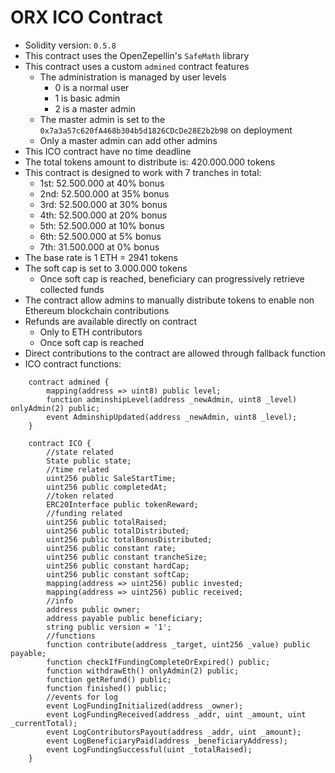 # ORX ICO Contract

* Solidity version: `0.5.8`
* This contract uses the OpenZepellin's `SafeMath` library
* This contract uses a custom `admined` contract features
  * The administration is managed by user levels
    * 0 is a normal user
    * 1 is basic admin
    * 2 is a master admin
  * The master admin is set to the `0x7a3a57c620fA468b304b5d1826CDcDe28E2b2b98` on deployment
  * Only a master admin can add other admins
* This ICO contract have no time deadline
* The total tokens amount to distribute is: 420.000.000 tokens
* This contract is designed to work with 7 tranches in total:
  * 1st: 52.500.000 at 40% bonus
  * 2nd: 52.500.000 at 35% bonus
  * 3rd: 52.500.000 at 30% bonus
  * 4th: 52.500.000 at 20% bonus
  * 5th: 52.500.000 at 10% bonus
  * 6th: 52.500.000 at 5% bonus
  * 7th: 31.500.000 at 0% bonus
* The base rate is 1 ETH = 2941 tokens
* The soft cap is set to 3.000.000 tokens
  * Once soft cap is reached, beneficiary can progressively retrieve collected funds
* The contract allow admins to manually distribute tokens to enable non Ethereum blockchain contributions
* Refunds are available directly on contract
  * Only to ETH contributors
  * Once soft cap is reached
* Direct contributions to the contract are allowed through fallback function
* ICO contract functions:
```
    contract admined {
        mapping(address => uint8) public level;
        function adminshipLevel(address _newAdmin, uint8 _level) onlyAdmin(2) public;
        event AdminshipUpdated(address _newAdmin, uint8 _level);
    }

    contract ICO {
        //state related
        State public state;
        //time related
        uint256 public SaleStartTime;
        uint256 public completedAt;
        //token related
        ERC20Interface public tokenReward;
        //funding related
        uint256 public totalRaised;
        uint256 public totalDistributed;
        uint256 public totalBonusDistributed;
        uint256 public constant rate;
        uint256 public constant trancheSize;
        uint256 public constant hardCap;
        uint256 public constant softCap;
        mapping(address => uint256) public invested;
        mapping(address => uint256) public received;
        //info
        address public owner;
        address payable public beneficiary;
        string public version = '1';
        //functions
        function contribute(address _target, uint256 _value) public payable;
        function checkIfFundingCompleteOrExpired() public;
        function withdrawEth() onlyAdmin(2) public;
        function getRefund() public;
        function finished() public;
        //events for log
        event LogFundingInitialized(address _owner);
        event LogFundingReceived(address _addr, uint _amount, uint _currentTotal);
        event LogContributorsPayout(address _addr, uint _amount);
        event LogBeneficiaryPaid(address _beneficiaryAddress);
        event LogFundingSuccessful(uint _totalRaised);
    }
